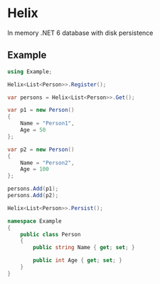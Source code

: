 # Helix
In memory .NET 6 database with disk persistence

## Example

```csharp
using Example;

Helix<List<Person>>.Register();

var persons = Helix<List<Person>>.Get();

var p1 = new Person()
{
    Name = "Person1",
    Age = 50
};

var p2 = new Person()
{
    Name = "Person2",
    Age = 100
};

persons.Add(p1);
persons.Add(p2);

Helix<List<Person>>.Persist();

namespace Example
{
    public class Person
    {
        public string Name { get; set; }

        public int Age { get; set; }
    }
}
```

